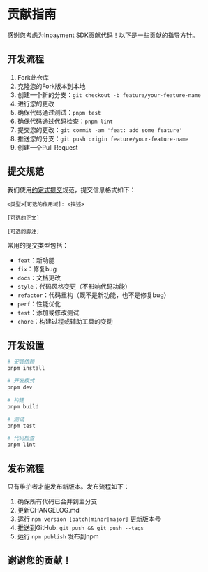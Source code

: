 # 贡献指南

感谢您考虑为Inpayment SDK贡献代码！以下是一些贡献的指导方针。

## 开发流程

1. Fork此仓库
2. 克隆您的Fork版本到本地
3. 创建一个新的分支：`git checkout -b feature/your-feature-name`
4. 进行您的更改
5. 确保代码通过测试：`pnpm test`
6. 确保代码通过代码检查：`pnpm lint`
7. 提交您的更改：`git commit -am 'feat: add some feature'`
8. 推送您的分支：`git push origin feature/your-feature-name`
9. 创建一个Pull Request

## 提交规范

我们使用[约定式提交](https://www.conventionalcommits.org/zh-hans)规范，提交信息格式如下：

```
<类型>[可选的作用域]: <描述>

[可选的正文]

[可选的脚注]
```

常用的提交类型包括：

- `feat`：新功能
- `fix`：修复bug
- `docs`：文档更改
- `style`：代码风格变更（不影响代码功能）
- `refactor`：代码重构（既不是新功能，也不是修复bug）
- `perf`：性能优化
- `test`：添加或修改测试
- `chore`：构建过程或辅助工具的变动

## 开发设置

```bash
# 安装依赖
pnpm install

# 开发模式
pnpm dev

# 构建
pnpm build

# 测试
pnpm test

# 代码检查
pnpm lint
```

## 发布流程

只有维护者才能发布新版本。发布流程如下：

1. 确保所有代码已合并到主分支
2. 更新CHANGELOG.md
3. 运行 `npm version [patch|minor|major]` 更新版本号
4. 推送到GitHub: `git push && git push --tags`
5. 运行 `npm publish` 发布到npm

## 谢谢您的贡献！

